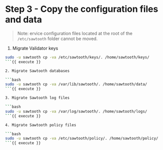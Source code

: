 # Step 3 - Copy the configuration files and data

> Note: ervice configuration files located at the root of the `/etc/sawtooth` folder cannot be moved.

1. Migrate Validator keys

```bash
sudo -u sawtooth cp -va /etc/sawtooth/keys/. /home/sawtooth/keys/
```{{ execute }}

2. Migrate Sawtooth databases

```bash
sudo -u sawtooth cp -va /var/lib/sawtooth/. /home/sawtooth/data/
```{{ execute }}

3. Migrate Sawtooth log files

```bash
sudo -u sawtooth cp -va /var/log/sawtooth/. /home/sawtooth/logs/
```{{ execute }}

4. Migrate Sawtooth policy files

```bash
sudo -u sawtooth cp -va /etc/sawtooth/policy/. /home/sawtooth/policy/
```{{ execute }}